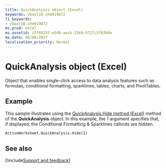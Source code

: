 ```yaml
---
title: QuickAnalysis object (Excel)
keywords: vbaxl10.chm919072
f1_keywords:
- vbaxl10.chm919072
ms.prod: excel
ms.assetid: cff69157-e5d9-aacb-2569-9727c5f83b0e
ms.date: 06/08/2017
localization_priority: Normal
---
```



# QuickAnalysis object (Excel)

Object that enables single-click access to data analysis features such as formulas, conditional formatting, sparklines, tables, charts, and PivotTables.


## Example

This sample illustrates using the [QuickAnalysis.Hide method (Excel)](Excel.quickanalysis.hide.md) method of the **QuickAnalysis** object. In this example, the _1_ argument specifies that, if displayed, the Conditional Formatting & Sparklines callouts are hidden.


```vb
ActiveWorksheet.QuickAnalysis.Hide(1)
```


## See also

[!include[Support and feedback](~/includes/feedback-boilerplate.md)]